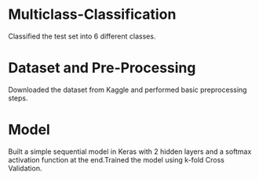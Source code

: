 # Multiclass-Classification

Classified the test set into 6 different classes.

# Dataset and Pre-Processing

Downloaded the dataset from Kaggle and performed basic preprocessing steps.

# Model
  
Built a simple sequential model in Keras with 2 hidden layers and a softmax activation function at the end.Trained the model using k-fold Cross Validation.
